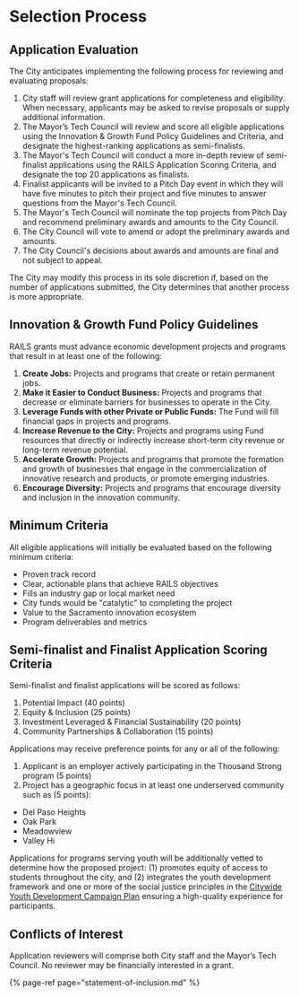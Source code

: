 # Selection Process

## Application Evaluation

The City anticipates implementing the following process for reviewing and evaluating proposals:

1. City staff will review grant applications for completeness and eligibility. When necessary, applicants may be asked to revise proposals or supply additional information.
2. The Mayor’s Tech Council will review and score all eligible applications using the Innovation & Growth Fund Policy Guidelines and Criteria, and designate the highest-ranking applications as semi-finalists.
3. The Mayor's Tech Council will conduct a more in-depth review of semi-finalist applications using the RAILS Application Scoring Criteria, and designate the top 20 applications as finalists.
4. Finalist applicants will be invited to a Pitch Day event in which they will have five minutes to pitch their project and five minutes to answer questions from the Mayor's Tech Council.
5. The Mayor's Tech Council will nominate the top projects from Pitch Day and recommend preliminary awards and amounts to the City Council.
6. The City Council will vote to amend or adopt the preliminary awards and amounts.
7. The City Council's decisions about awards and amounts are final and not subject to appeal.

The City may modify this process in its sole discretion if, based on the number of applications submitted, the City determines that another process is more appropriate.

## Innovation & Growth Fund Policy Guidelines

RAILS grants must advance economic development projects and programs that result in at least one of the following:

1. **Create Jobs:** Projects and programs that create or retain permanent jobs.
2. **Make it Easier to Conduct Business:** Projects and programs that decrease or eliminate barriers for businesses to operate in the City.
3. **Leverage Funds with other Private or Public Funds:** The Fund will fill financial gaps in projects and programs.
4. **Increase Revenue to the City:** Projects and programs using Fund resources that directly or indirectly increase short-term city revenue or long-term revenue potential.
5. **Accelerate Growth:** Projects and programs that promote the formation and growth of businesses that engage in the commercialization of innovative research and products, or promote emerging industries.
6. **Encourage Diversity:** Projects and programs that encourage diversity and inclusion in the innovation community.

## Minimum Criteria

All eligible applications will initially be evaluated based on the following minimum criteria:

* Proven track record
* Clear, actionable plans that achieve RAILS objectives
* Fills an industry gap or local market need
* City funds would be "catalytic" to completing the project
* Value to the Sacramento innovation ecosystem
* Program deliverables and metrics

## Semi-finalist and Finalist Application Scoring Criteria

Semi-finalist and finalist applications will be scored as follows:

1. Potential Impact \(40 points\)
2. Equity & Inclusion \(25 points\)
3. Investment Leveraged & Financial Sustainability \(20 points\)
4. Community Partnerships & Collaboration \(15 points\)

Applications may receive preference points for any or all of the following:

1. Applicant is an employer actively participating in the Thousand Strong program \(5 points\)
2. Project has a geographic focus in at least one underserved community such as \(5 points\):

* Del Paso Heights
* Oak Park
* Meadowview
* Valley Hi

Applications for programs serving youth will be additionally vetted to determine how the proposed project: \(1\) promotes equity of access to students throughout the city, and \(2\) integrates the youth development framework and one or more of the social justice principles in the [Citywide Youth Development Campaign Plan](youth-development-plan.md) ensuring a high-quality experience for participants.

## Conflicts of Interest

Application reviewers will comprise both City staff and the Mayor’s Tech Council. No reviewer may be financially interested in a grant.

{% page-ref page="statement-of-inclusion.md" %}



